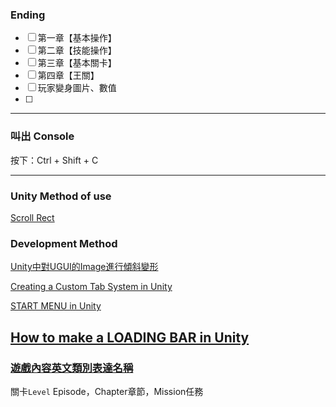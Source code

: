 ### Ending
- [ ] 第一章【基本操作】
- [ ] 第二章【技能操作】
- [ ] 第三章【基本關卡】
- [ ] 第四章【王關】
- [ ] 玩家變身圖片、數值
- [ ] 

------------------------
### 叫出 Console 
按下：Ctrl + Shift + C

------------------------
### Unity Method of use
[Scroll Rect](https://docs.unity3d.com/Packages/com.unity.ugui@1.0/manual/script-ScrollRect.html)

### Development Method
[Unity中對UGUI的Image進行傾斜變形](https://blog.csdn.net/linxinfa/article/details/123378696)

[Creating a Custom Tab System in Unity](https://www.youtube.com/watch?v=211t6r12XPQ)

[START MENU in Unity](https://www.youtube.com/watch?v=zc8ac_qUXQY)

[How to make a LOADING BAR in Unity](https://www.youtube.com/watch?v=YMj2qPq9CP8)
------------------------
### [遊戲內容英文類別表達名稱](https://www.zhihu.com/question/325164094)
關卡`Level`
Episode，Chapter章節，Mission任務
